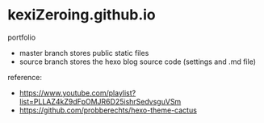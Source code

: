 # kexiZeroing.github.io
portfolio

- master branch stores public static files
- source branch stores the hexo blog source code (settings and .md file)

reference:
- https://www.youtube.com/playlist?list=PLLAZ4kZ9dFpOMJR6D25ishrSedvsguVSm
- https://github.com/probberechts/hexo-theme-cactus
